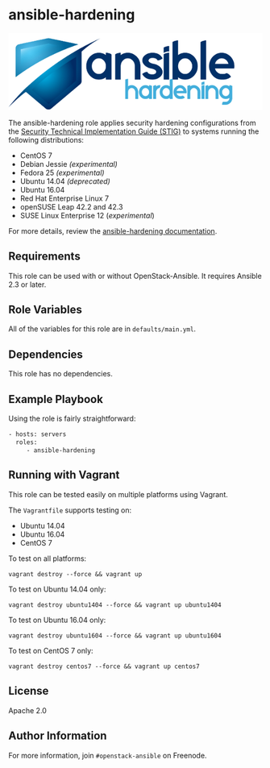 ansible-hardening
=================

![ansible-hardening-logo](doc/source/_static/ansible-hardening-logo.png)

The ansible-hardening role applies security hardening configurations
from the [Security Technical Implementation Guide (STIG)](http://iase.disa.mil/stigs/Pages/index.aspx)
to systems running the following distributions:

* CentOS 7
* Debian Jessie *(experimental)*
* Fedora 25 *(experimental)*
* Ubuntu 14.04 *(deprecated)*
* Ubuntu 16.04
* Red Hat Enterprise Linux 7
* openSUSE Leap 42.2 and 42.3
* SUSE Linux Enterprise 12 (*experimental*)

For more details, review the
[ansible-hardening documentation](http://docs.openstack.org/developer/ansible-hardening/).

Requirements
------------

This role can be used with or without OpenStack-Ansible. It requires
Ansible 2.3 or later.

Role Variables
--------------

All of the variables for this role are in `defaults/main.yml`.

Dependencies
------------

This role has no dependencies.

Example Playbook
----------------

Using the role is fairly straightforward:

    - hosts: servers
      roles:
         - ansible-hardening

Running with Vagrant
--------------------

This role can be tested easily on multiple platforms using Vagrant.

The `Vagrantfile` supports testing on:
 * Ubuntu 14.04
 * Ubuntu 16.04
 * CentOS 7

To test on all platforms:

```shell
vagrant destroy --force && vagrant up
```

To test on Ubuntu 14.04 only:

```shell
vagrant destroy ubuntu1404 --force && vagrant up ubuntu1404
```

To test on Ubuntu 16.04 only:
```shell
vagrant destroy ubuntu1604 --force && vagrant up ubuntu1604
```

To test on CentOS 7 only:

```shell
vagrant destroy centos7 --force && vagrant up centos7
```

License
-------

Apache 2.0

Author Information
------------------

For more information, join `#openstack-ansible` on Freenode.
